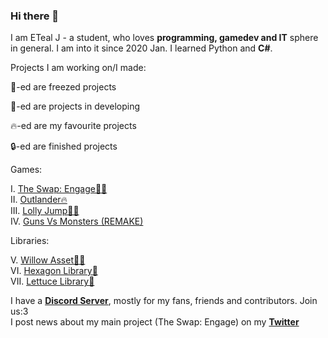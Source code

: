 ### Hi there 👋

I am ETeal J - a student, who loves <b>programming, gamedev and IT</b> sphere in general. I am into it since 2020 Jan. I learned Python and <b>C#</b>. 

Projects I am working on/I made:

🧊-ed are freezed projects

🔨-ed are projects in developing

🔥-ed are my favourite projects

🔒-ed are finished projects 

Games:

I.    <a href="https://github.com/AnanasikDev/The_Swap_Engage_Public">The Swap: Engage🔨🔥</a><br/>
II.   <a href="https://github.com/AnanasikDev/Outlander">Outlander🔥</a><br/>
III.  <a href="https://github.com/AnanasikDev/LollyJump">Lolly Jump🧊🔥</a><br/>
IV.   <a href="https://github.com/AnanasikDev/Strategy">Guns Vs Monsters (REMAKE)</a><br/>
 
Libraries:

V.    <a href="https://github.com/AnanasikDev/Willow">Willow Asset🔨🔥</a><br/>
VI.   <a href="https://github.com/AnanasikDev/Hexagon">Hexagon Library🧊</a><br/>
VII.  <a href="https://github.com/AnanasikDev/Lettuce">Lettuce Library🧊</a><br/>

I have a <b><a href="https://discord.gg/HRB6KG8Xby">Discord Server</a></b>, mostly for my fans, friends and contributors. Join us:3<br/>
I post news about my main project (The Swap: Engage) on my <b><a href="https://twitter.com/Ananasi95910479">Twitter</a></b>

